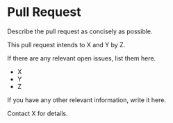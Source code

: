 # Pull Request

Describe the pull request as concisely as possible.

  This pull request intends to X and Y by Z.

If there are any relevant open issues, list them here.

- X
- Y
- Z

If you have any other relevant information, write it here.

  Contact X for details.
